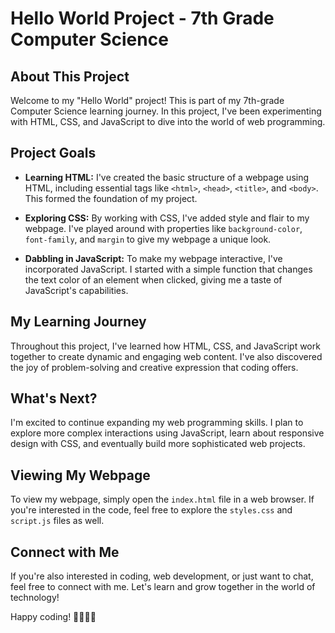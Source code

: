 # Hello World Project - 7th Grade Computer Science

## About This Project

Welcome to my "Hello World" project! This is part of my 7th-grade Computer Science learning journey. In this project, I've been experimenting with HTML, CSS, and JavaScript to dive into the world of web programming.

## Project Goals

- **Learning HTML:** I've created the basic structure of a webpage using HTML, including essential tags like `<html>`, `<head>`, `<title>`, and `<body>`. This formed the foundation of my project.

- **Exploring CSS:** By working with CSS, I've added style and flair to my webpage. I've played around with properties like `background-color`, `font-family`, and `margin` to give my webpage a unique look.

- **Dabbling in JavaScript:** To make my webpage interactive, I've incorporated JavaScript. I started with a simple function that changes the text color of an element when clicked, giving me a taste of JavaScript's capabilities.

## My Learning Journey

Throughout this project, I've learned how HTML, CSS, and JavaScript work together to create dynamic and engaging web content. I've also discovered the joy of problem-solving and creative expression that coding offers.

## What's Next?

I'm excited to continue expanding my web programming skills. I plan to explore more complex interactions using JavaScript, learn about responsive design with CSS, and eventually build more sophisticated web projects.

## Viewing My Webpage

To view my webpage, simply open the `index.html` file in a web browser. If you're interested in the code, feel free to explore the `styles.css` and `script.js` files as well.

## Connect with Me

If you're also interested in coding, web development, or just want to chat, feel free to connect with me. Let's learn and grow together in the world of technology!

Happy coding! 🚀🌐👩‍💻

